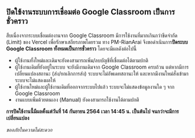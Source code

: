 ## ปิดใช้งานระบบการเชื่อมต่อ Google Classroom เป็นการชั่วคราว

สืบเนื่องจากระบบเชื่อมต่องานจาก Google Classroom มีการใช้งานที่มากเกินกว่าขีดจำกัด (Limit) ของ Vercel เพื่อรักษาเสถียรภาพโดยรวม ทาง PM-RianArai จึงขอดำเนินการ**ปิดระบบ Google Classroom ทั้งหมดเป็นการชั่วคราว** โดยจะมีผลดังต่อไปนี้

- ผู้ใช้งานทั้งใหม่และเดิมจะยังคงสามารถเพิ่ม/ลบบัญชีที่เชื่อมต่อได้ตามปกติ
- ผู้ใช้งานเดิมที่ยังอยู่ในระบบ จะยังมีงานเดิมจาก Google Classroom ครบถ้วน แต่หากมีการเปลี่ยนแปลงสถานะ (ส่ง/ยกเลิกการส่ง) ระบบจะไม่อัพเดทสถานะให้ และหากมีงานใหม่สั่งเข้ามาระบบจะไม่แสดงผลให้
- ผู้ใช้งานใหม่และผู้ใช้งานเดิมที่ออกจากระบบไปแล้ว ระบบจะไม่แสดงข้อมูลงานใด ๆ จาก Google Classroom
- งานแบบเพิ่มด้วยตนเอง (Manual) ยังคงสามารถใช้งานได้ตามปกติ

**การปิดใช้งานนี้มีผลตั้งแต่วันที่ 14 กันยายน 2564 เวลา 14:45 น. เป็นต้นไป จนกว่าจะมีการเปลี่ยนแปลง**

*ขออภัยในความไม่สะดวก*
